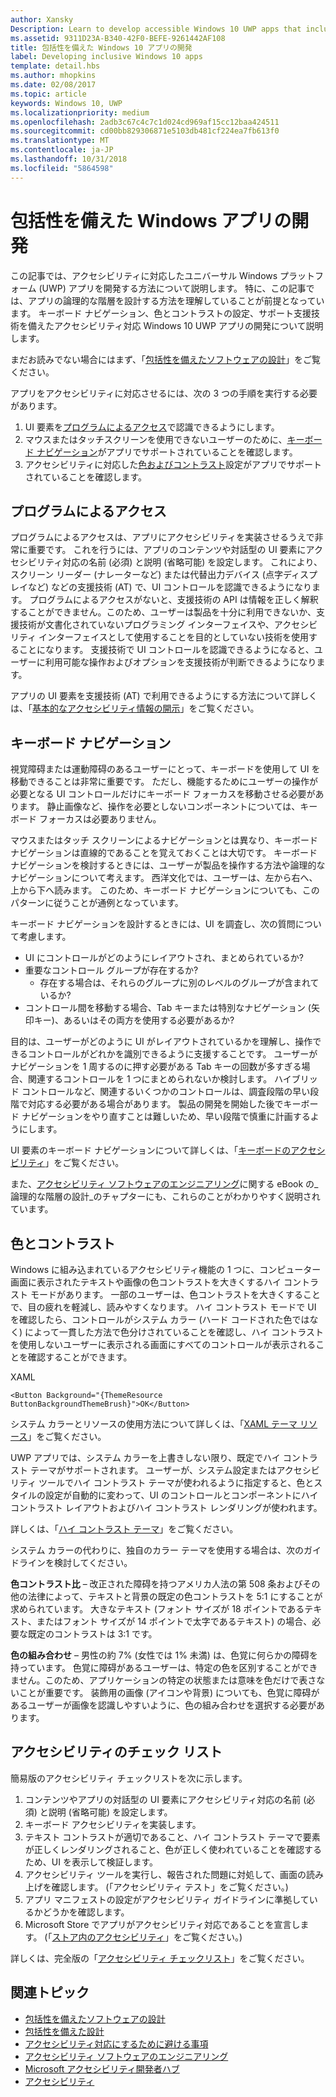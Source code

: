 ```yaml
---
author: Xansky
Description: Learn to develop accessible Windows 10 UWP apps that include keyboard navigation, color and contrast settings, and support for assistive technologies.
ms.assetid: 9311D23A-B340-42F0-BEFE-9261442AF108
title: 包括性を備えた Windows 10 アプリの開発
label: Developing inclusive Windows 10 apps
template: detail.hbs
ms.author: mhopkins
ms.date: 02/08/2017
ms.topic: article
keywords: Windows 10, UWP
ms.localizationpriority: medium
ms.openlocfilehash: 2adb3c67c4c7c1d024cd969af15cc12baa424511
ms.sourcegitcommit: cd00bb829306871e5103db481cf224ea7fb613f0
ms.translationtype: MT
ms.contentlocale: ja-JP
ms.lasthandoff: 10/31/2018
ms.locfileid: "5864598"
---
```

# <a name="developing-inclusive-windows-apps"></a>包括性を備えた Windows アプリの開発  

この記事では、アクセシビリティに対応したユニバーサル Windows プラットフォーム (UWP) アプリを開発する方法について説明します。 特に、この記事では、アプリの論理的な階層を設計する方法を理解していることが前提となっています。 キーボード ナビゲーション、色とコントラストの設定、サポート支援技術を備えたアクセシビリティ対応 Windows 10 UWP アプリの開発について説明します。

まだお読みでない場合にはまず、「[包括性を備えたソフトウェアの設計](designing-inclusive-software.md)」をご覧ください。

アプリをアクセシビリティに対応させるには、次の 3 つの手順を実行する必要があります。

1. UI 要素を[プログラムによるアクセス](#programmatic-access)で認識できるようにします。
2. マウスまたはタッチスクリーンを使用できないユーザーのために、[キーボード ナビゲーション](#keyboard-navigation)がアプリでサポートされていることを確認します。
3. アクセシビリティに対応した[色およびコントラスト](#color-and-contrast)設定がアプリでサポートされていることを確認します。

## <a name="programmatic-access"></a>プログラムによるアクセス  
プログラムによるアクセスは、アプリにアクセシビリティを実装させるうえで非常に重要です。 これを行うには、アプリのコンテンツや対話型の UI 要素にアクセシビリティ対応の名前 (必須) と説明 (省略可能) を設定します。 これにより、スクリーン リーダー (ナレーターなど) または代替出力デバイス (点字ディスプレイなど) などの支援技術 (AT) で、UI コントロールを認識できるようになります。 プログラムによるアクセスがないと、支援技術の API は情報を正しく解釈することができません。このため、ユーザーは製品を十分に利用できないか、支援技術が文書化されていないプログラミング インターフェイスや、アクセシビリティ インターフェイスとして使用することを目的としていない技術を使用することになります。 支援技術で UI コントロールを認識できるようになると、ユーザーに利用可能な操作およびオプションを支援技術が判断できるようになります。  

アプリの UI 要素を支援技術 (AT) で利用できるようにする方法について詳しくは、「[基本的なアクセシビリティ情報の開示](basic-accessibility-information.md)」をご覧ください。

## <a name="keyboard-navigation"></a>キーボード ナビゲーション  
視覚障碍または運動障碍のあるユーザーにとって、キーボードを使用して UI を移動できることは非常に重要です。 ただし、機能するためにユーザーの操作が必要となる UI コントロールだけにキーボード フォーカスを移動させる必要があります。 静止画像など、操作を必要としないコンポーネントについては、キーボード フォーカスは必要ありません。  

マウスまたはタッチ スクリーンによるナビゲーションとは異なり、キーボード ナビゲーションは直線的であることを覚えておくことは大切です。 キーボード ナビゲーションを検討するときには、ユーザーが製品を操作する方法や論理的なナビゲーションについて考えます。 西洋文化では、ユーザーは、左から右へ、上から下へ読みます。 このため、キーボード ナビゲーションについても、このパターンに従うことが通例となっています。  

キーボード ナビゲーションを設計するときには、UI を調査し、次の質問について考慮します。
* UI にコントロールがどのようにレイアウトされ、まとめられているか?
* 重要なコントロール グループが存在するか?
    * 存在する場合は、それらのグループに別のレベルのグループが含まれているか?
*   コントロール間を移動する場合、Tab キーまたは特別なナビゲーション (矢印キー)、あるいはその両方を使用する必要があるか?

目的は、ユーザーがどのように UI がレイアウトされているかを理解し、操作できるコントロールがどれかを識別できるように支援することです。 ユーザーがナビゲーションを 1 周するのに押す必要がある Tab キーの回数が多すぎる場合、関連するコントロールを 1 つにまとめられないか検討します。 ハイブリッド コントロールなど、関連するいくつかのコントロールは、調査段階の早い段階で対応する必要がある場合があります。 製品の開発を開始した後でキーボード ナビゲーションをやり直すことは難しいため、早い段階で慎重に計画するようにします。  

UI 要素のキーボード ナビゲーションについて詳しくは、「[キーボードのアクセシビリティ](keyboard-accessibility.md)」をご覧ください。  

また、[アクセシビリティ ソフトウェアのエンジニアリング](https://www.microsoft.com/download/details.aspx?id=19262)に関する eBook の_論理的な階層の設計_のチャプターにも、これらのことがわかりやすく説明されています。

## <a name="color-and-contrast"></a>色とコントラスト  
Windows に組み込まれているアクセシビリティ機能の 1 つに、コンピューター画面に表示されたテキストや画像の色コントラストを大きくするハイ コントラスト モードがあります。 一部のユーザーは、色コントラストを大きくすることで、目の疲れを軽減し、読みやすくなります。 ハイ コントラスト モードで UI を確認したら、コントロールがシステム カラー (ハード コードされた色ではなく) によって一貫した方法で色分けされていることを確認し、ハイ コントラストを使用しないユーザーに表示される画面にすべてのコントロールが表示されることを確認することができます。  

XAML
```xaml
<Button Background="{ThemeResource ButtonBackgroundThemeBrush}">OK</Button>
```
システム カラーとリソースの使用方法について詳しくは、「[XAML テーマ リソース](../controls-and-patterns/xaml-theme-resources.md)」をご覧ください。

UWP アプリでは、システム カラーを上書きしない限り、既定でハイ コントラスト テーマがサポートされます。 ユーザーが、システム設定またはアクセシビリティ ツールでハイ コントラスト テーマが使われるように指定すると、色とスタイルの設定が自動的に変わって、UI のコントロールとコンポーネントにハイ コントラスト レイアウトおよびハイ コントラスト レンダリングが使われます。   

詳しくは、「[ハイ コントラスト テーマ](high-contrast-themes.md)」をご覧ください。  

システム カラーの代わりに、独自のカラー テーマを使用する場合は、次のガイドラインを検討してください。  

**色コントラスト比** – 改正された障碍を持つアメリカ人法の第 508 条およびその他の法律によって、テキストと背景の既定の色コントラストを 5:1 にすることが求められています。 大きなテキスト (フォント サイズが 18 ポイントであるテキスト、またはフォント サイズが 14 ポイントで太字であるテキスト) の場合、必要な既定のコントラストは 3:1 です。  

**色の組み合わせ** – 男性の約 7% (女性では 1% 未満) は、色覚に何らかの障碍を持っています。 色覚に障碍があるユーザーは、特定の色を区別することができません。このため、アプリケーションの特定の状態または意味を色だけで表さないことが重要です。 装飾用の画像 (アイコンや背景) についても、色覚に障碍があるユーザーが画像を認識しやすいように、色の組み合わせを選択する必要があります。  

## <a name="accessibility-checklist"></a>アクセシビリティのチェック リスト  
簡易版のアクセシビリティ チェックリストを次に示します。

1. コンテンツやアプリの対話型の UI 要素にアクセシビリティ対応の名前 (必須) と説明 (省略可能) を設定します。
2. キーボード アクセシビリティを実装します。
3. テキスト コントラストが適切であること、ハイ コントラスト テーマで要素が正しくレンダリングされること、色が正しく使われていることを確認するため、UI を表示して検証します。
4. アクセシビリティ ツールを実行し、報告された問題に対処して、画面の読み上げを確認します。 (「アクセシビリティ テスト」をご覧ください。)
5. アプリ マニフェストの設定がアクセシビリティ ガイドラインに準拠しているかどうかを確認します。
6. Microsoft Store でアプリがアクセシビリティ対応であることを宣言します。 (「[ストア内のアクセシビリティ](accessibility-in-the-store.md)」をご覧ください。)

詳しくは、完全版の「[アクセシビリティ チェックリスト](accessibility-checklist.md)」をご覧ください。

## <a name="related-topics"></a>関連トピック  
* [包括性を備えたソフトウェアの設計](designing-inclusive-software.md)  
* [包括性を備えた設計](http://design.microsoft.com/inclusive)
* [アクセシビリティ対応にするために避ける事項](practices-to-avoid.md)
* [アクセシビリティ ソフトウェアのエンジニアリング](https://www.microsoft.com/download/details.aspx?id=19262)
* [Microsoft アクセシビリティ開発者ハブ](https://msdn.microsoft.com/enable)
* [アクセシビリティ](accessibility.md)
